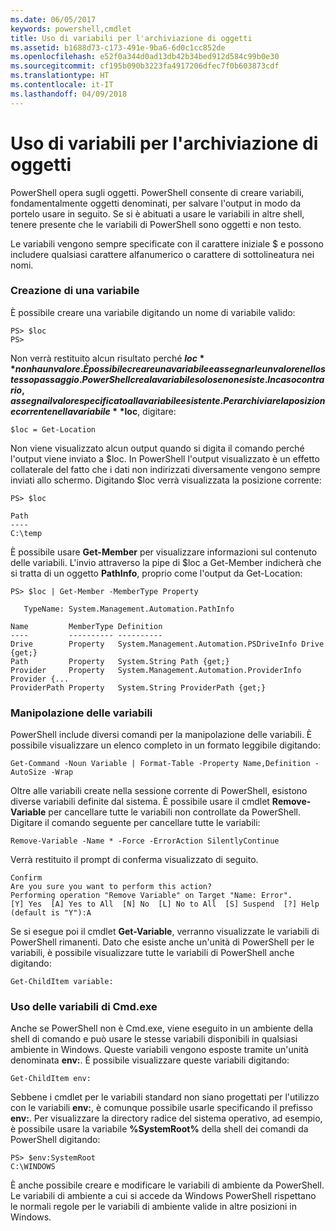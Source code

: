 ```yaml
---
ms.date: 06/05/2017
keywords: powershell,cmdlet
title: Uso di variabili per l'archiviazione di oggetti
ms.assetid: b1688d73-c173-491e-9ba6-6d0c1cc852de
ms.openlocfilehash: e52f0a344d0ad13db42b34bed912d584c99b0e30
ms.sourcegitcommit: cf195b090b3223fa4917206dfec7f0b603873cdf
ms.translationtype: HT
ms.contentlocale: it-IT
ms.lasthandoff: 04/09/2018
---
```

# <a name="using-variables-to-store-objects"></a>Uso di variabili per l'archiviazione di oggetti
PowerShell opera sugli oggetti. PowerShell consente di creare variabili, fondamentalmente oggetti denominati, per salvare l'output in modo da portelo usare in seguito. Se si è abituati a usare le variabili in altre shell, tenere presente che le variabili di PowerShell sono oggetti e non testo.

Le variabili vengono sempre specificate con il carattere iniziale $ e possono includere qualsiasi carattere alfanumerico o carattere di sottolineatura nei nomi.

### <a name="creating-a-variable"></a>Creazione di una variabile
È possibile creare una variabile digitando un nome di variabile valido:

```
PS> $loc
PS>
```

Non verrà restituito alcun risultato perché **$loc** non ha un valore. È possibile creare una variabile e assegnarle un valore nello stesso passaggio. PowerShell crea la variabile solo se non esiste. In caso contrario, assegna il valore specificato alla variabile esistente. Per archiviare la posizione corrente nella variabile **$loc**, digitare:

```
$loc = Get-Location
```

Non viene visualizzato alcun output quando si digita il comando perché l'output viene inviato a $loc. In PowerShell l'output visualizzato è un effetto collaterale del fatto che i dati non indirizzati diversamente vengono sempre inviati allo schermo. Digitando $loc verrà visualizzata la posizione corrente:

```
PS> $loc

Path
----
C:\temp
```

È possibile usare **Get-Member** per visualizzare informazioni sul contenuto delle variabili. L'invio attraverso la pipe di $loc a Get-Member indicherà che si tratta di un oggetto **PathInfo**, proprio come l'output da Get-Location:

```
PS> $loc | Get-Member -MemberType Property

   TypeName: System.Management.Automation.PathInfo

Name         MemberType Definition
----         ---------- ----------
Drive        Property   System.Management.Automation.PSDriveInfo Drive {get;}
Path         Property   System.String Path {get;}
Provider     Property   System.Management.Automation.ProviderInfo Provider {...
ProviderPath Property   System.String ProviderPath {get;}
```

### <a name="manipulating-variables"></a>Manipolazione delle variabili
PowerShell include diversi comandi per la manipolazione delle variabili. È possibile visualizzare un elenco completo in un formato leggibile digitando:

```
Get-Command -Noun Variable | Format-Table -Property Name,Definition -AutoSize -Wrap
```

Oltre alle variabili create nella sessione corrente di PowerShell, esistono diverse variabili definite dal sistema. È possibile usare il cmdlet **Remove-Variable** per cancellare tutte le variabili non controllate da PowerShell. Digitare il comando seguente per cancellare tutte le variabili:

```
Remove-Variable -Name * -Force -ErrorAction SilentlyContinue
```

Verrà restituito il prompt di conferma visualizzato di seguito.

```
Confirm
Are you sure you want to perform this action?
Performing operation "Remove Variable" on Target "Name: Error".
[Y] Yes  [A] Yes to All  [N] No  [L] No to All  [S] Suspend  [?] Help
(default is "Y"):A
```

Se si esegue poi il cmdlet **Get-Variable**, verranno visualizzate le variabili di PowerShell rimanenti. Dato che esiste anche un'unità di PowerShell per le variabili, è possibile visualizzare tutte le variabili di PowerShell anche digitando:

```
Get-ChildItem variable:
```

### <a name="using-cmdexe-variables"></a>Uso delle variabili di Cmd.exe
Anche se PowerShell non è Cmd.exe, viene eseguito in un ambiente della shell di comando e può usare le stesse variabili disponibili in qualsiasi ambiente in Windows. Queste variabili vengono esposte tramite un'unità denominata **env:**. È possibile visualizzare queste variabili digitando:

```
Get-ChildItem env:
```

Sebbene i cmdlet per le variabili standard non siano progettati per l'utilizzo con le variabili **env:**, è comunque possibile usarle specificando il prefisso **env:**. Per visualizzare la directory radice del sistema operativo, ad esempio, è possibile usare la variabile **%SystemRoot%** della shell dei comandi da PowerShell digitando:

```
PS> $env:SystemRoot
C:\WINDOWS
```

È anche possibile creare e modificare le variabili di ambiente da PowerShell. Le variabili di ambiente a cui si accede da Windows PowerShell rispettano le normali regole per le variabili di ambiente valide in altre posizioni in Windows.